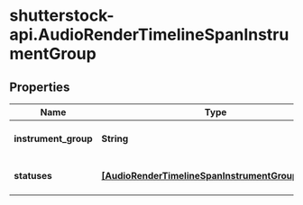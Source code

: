 # shutterstock-api.AudioRenderTimelineSpanInstrumentGroup

## Properties
Name | Type | Description | Notes
------------ | ------------- | ------------- | -------------
**instrument_group** | **String** | The instrument ID | 
**statuses** | [**[AudioRenderTimelineSpanInstrumentGroupStatus]**](AudioRenderTimelineSpanInstrumentGroupStatus.md) | An array of status objects | [optional] 



